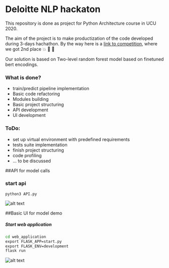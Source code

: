 # Deloitte NLP hackaton

This repository is done as project for Python Architecture course in UCU 2020. 

The aim of the project is to make productization of the code developed during 3-days hachathon.
By the way here is a [link to competition](https://www.kaggle.com/c/company-acceptance-prediction/leaderboard), where we got 2nd place :boom: :tada: :tada:


Our solution is based on Two-level random forest model based on finetuned bert encodings.

### What is done?

- train/predict pipeline implementation
- Basic code refactoring 
- Modules building
- Basic project structuring
- API development
- UI development

### ToDo:
- set up virtual environment with predefined requirements
- tests suite implementation
- finish project structuring
- code profiling
- ... to be discussed


##API for model calls
### start api
```
python3 API.py
```
![alt text](https://github.com/trokhymovych/DelloiteCompanyAcceptance/blob/master/Screenshots/API.png?raw=true)

##Basic UI for model demo
##### Start web application
```cmd
cd web_application
export FLASK_APP=start.py
export FLASK_ENV=development
flask run
```
![alt text](https://github.com/trokhymovych/DelloiteCompanyAcceptance/blob/master/Screenshots/swagger.jpeg?raw=true)
